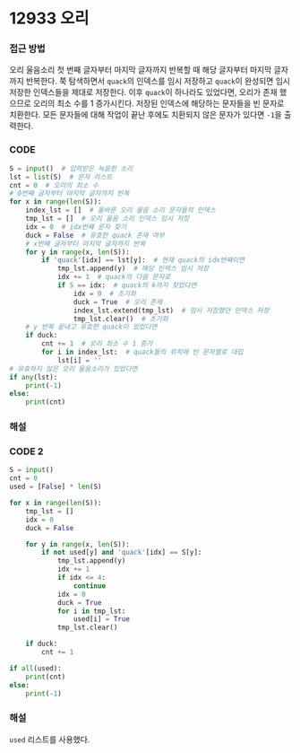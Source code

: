 # 12933 오리



### 접근 방법

오리 울음소리 첫 번째 글자부터 마지막 글자까지 반복할 때 해당 글자부터 마지막 글자까지 반복한다. 쭉 탐색하면서 `quack`의 인덱스를 임시 저장하고 `quack`이 완성되면 임시 저장한 인덱스들을 제대로 저장한다. 이후 `quack`이 하나라도 있었다면, 오리가 존재 했으므로 오리의 최소 수를 1 증가시킨다. 저장된 인덱스에 해당하는 문자들을 빈 문자로 치환한다. 모든 문자들에 대해 작업이 끝난 후에도 치환되지 않은 문자가 있다면 `-1`을 출력한다.



### CODE

```python
S = input()  # 입력받은 녹음한 소리
lst = list(S)  # 문자 리스트
cnt = 0  # 오리의 최소 수
# 0번째 글자부터 마지막 글자까지 반복
for x in range(len(S)):
    index_lst = []  # 올바른 오리 울음 소리 문자들의 인덱스
    tmp_lst = []  # 오리 울음 소리 인덱스 임시 저장
    idx = 0  # idx번째 문자 찾기
    duck = False  # 유효한 quack 존재 여부
    # x번째 글자부터 마지막 글자까지 반복
    for y in range(x, len(S)):
        if 'quack'[idx] == lst[y]:  # 현재 quack의 idx번째이면
            tmp_lst.append(y)  # 해당 인덱스 임시 저장
            idx += 1  # quack의 다음 문자로
            if 5 == idx:  # quack의 k까지 찾았다면
                idx = 0  # 초기화
                duck = True  # 오리 존재
                index_lst.extend(tmp_lst)  # 임시 저장했던 인덱스 저장
                tmp_lst.clear()  # 초기화
    # y 반복 끝내고 유효한 quack이 있었다면
    if duck:
        cnt += 1  # 오리 최소 수 1 증가
        for i in index_lst:  # quack들의 위치에 빈 문자열로 대입
            lst[i] = ''
# 유효하지 않은 오리 울음소리가 있었다면
if any(lst):
    print(-1)
else:
    print(cnt)
```



### 해설





### CODE 2

```python
S = input()
cnt = 0
used = [False] * len(S)

for x in range(len(S)):
    tmp_lst = []
    idx = 0
    duck = False

    for y in range(x, len(S)):
        if not used[y] and 'quack'[idx] == S[y]:
            tmp_lst.append(y)
            idx += 1
            if idx <= 4:
                continue
            idx = 0
            duck = True
            for i in tmp_lst:
                used[i] = True
            tmp_lst.clear()

    if duck:
        cnt += 1

if all(used):
    print(cnt)
else:
    print(-1)
```



### 해설

`used` 리스트를 사용했다.

